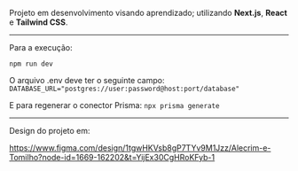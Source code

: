 Projeto em desenvolvimento visando aprendizado; utilizando **Next.js**, **React** e **Tailwind CSS**.
<hr>
Para a execução:

``
npm run dev
``

O arquivo .env deve ter o seguinte campo:  
``
DATABASE_URL="postgres://user:password@host:port/database"
``

E para regenerar o conector Prisma:
``
npx prisma generate
``
<hr>
Design do projeto em:

https://www.figma.com/design/1tgwHKVsb8gP7TYv9M1Jzz/Alecrim-e-Tomilho?node-id=1669-162202&t=YijEx30CgHRoKFyb-1